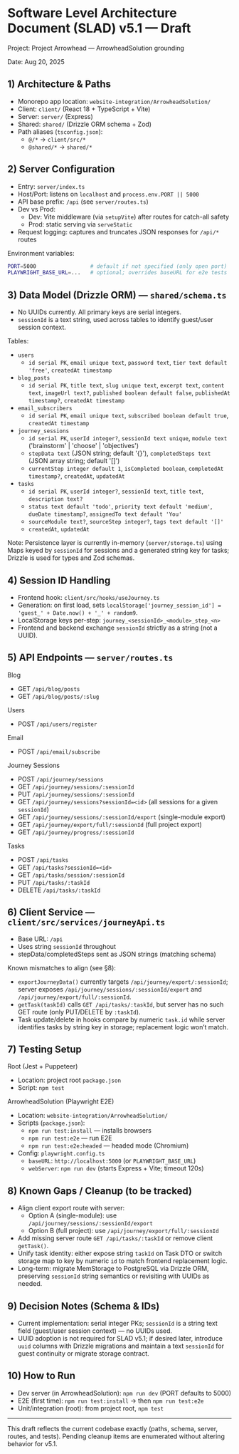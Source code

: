 # Software Level Architecture Document (SLAD) v5.1 — Draft

Project: Project Arrowhead — ArrowheadSolution grounding

Date: Aug 20, 2025


## 1) Architecture & Paths
- Monorepo app location: `website-integration/ArrowheadSolution/`
- Client: `client/` (React 18 + TypeScript + Vite)
- Server: `server/` (Express)
- Shared: `shared/` (Drizzle ORM schema + Zod)
- Path aliases (`tsconfig.json`):
  - `@/*` → `client/src/*`
  - `@shared/*` → `shared/*`


## 2) Server Configuration
- Entry: `server/index.ts`
- Host/Port: listens on `localhost` and `process.env.PORT || 5000`
- API base prefix: `/api` (see `server/routes.ts`)
- Dev vs Prod:
  - Dev: Vite middleware (via `setupVite`) after routes for catch-all safety
  - Prod: static serving via `serveStatic`
- Request logging: captures and truncates JSON responses for `/api/*` routes

Environment variables:
```bash
PORT=5000                 # default if not specified (only open port)
PLAYWRIGHT_BASE_URL=...   # optional; overrides baseURL for e2e tests
```


## 3) Data Model (Drizzle ORM) — `shared/schema.ts`
- No UUIDs currently. All primary keys are serial integers.
- `sessionId` is a text string, used across tables to identify guest/user session context.

Tables:
- `users`
  - `id serial PK`, `email unique text`, `password text`, `tier text default 'free'`, `createdAt timestamp`
- `blog_posts`
  - `id serial PK`, `title text`, `slug unique text`, `excerpt text`, `content text`, `imageUrl text?`, `published boolean default false`, `publishedAt timestamp?`, `createdAt timestamp`
- `email_subscribers`
  - `id serial PK`, `email unique text`, `subscribed boolean default true`, `createdAt timestamp`
- `journey_sessions`
  - `id serial PK`, `userId integer?`, `sessionId text unique`, `module text` ('brainstorm' | 'choose' | 'objectives')
  - `stepData text` (JSON string; default '{}'), `completedSteps text` (JSON array string; default '[]')
  - `currentStep integer default 1`, `isCompleted boolean`, `completedAt timestamp?`, `createdAt`, `updatedAt`
- `tasks`
  - `id serial PK`, `userId integer?`, `sessionId text`, `title text`, `description text?`
  - `status text default 'todo'`, `priority text default 'medium'`, `dueDate timestamp?`, `assignedTo text default 'You'`
  - `sourceModule text?`, `sourceStep integer?`, `tags text default '[]'`
  - `createdAt`, `updatedAt`

Note: Persistence layer is currently in-memory (`server/storage.ts`) using Maps keyed by `sessionId` for sessions and a generated string key for tasks; Drizzle is used for types and Zod schemas.


## 4) Session ID Handling
- Frontend hook: `client/src/hooks/useJourney.ts`
- Generation: on first load, sets `localStorage['journey_session_id'] = 'guest_' + Date.now() + '_' + random9`.
- LocalStorage keys per-step: `journey_<sessionId>_<module>_step_<n>`
- Frontend and backend exchange `sessionId` strictly as a string (not a UUID).


## 5) API Endpoints — `server/routes.ts`
Blog
- GET `/api/blog/posts`
- GET `/api/blog/posts/:slug`

Users
- POST `/api/users/register`

Email
- POST `/api/email/subscribe`

Journey Sessions
- POST `/api/journey/sessions`
- GET `/api/journey/sessions/:sessionId`
- PUT `/api/journey/sessions/:sessionId`
- GET `/api/journey/sessions?sessionId=<id>` (all sessions for a given `sessionId`)
- GET `/api/journey/sessions/:sessionId/export` (single-module export)
- GET `/api/journey/export/full/:sessionId` (full project export)
- GET `/api/journey/progress/:sessionId`

Tasks
- POST `/api/tasks`
- GET `/api/tasks?sessionId=<id>`
- GET `/api/tasks/session/:sessionId`
- PUT `/api/tasks/:taskId`
- DELETE `/api/tasks/:taskId`


## 6) Client Service — `client/src/services/journeyApi.ts`
- Base URL: `/api`
- Uses string `sessionId` throughout
- stepData/completedSteps sent as JSON strings (matching schema)

Known mismatches to align (see §8):
- `exportJourneyData()` currently targets `/api/journey/export/:sessionId`; server exposes `/api/journey/sessions/:sessionId/export` and `/api/journey/export/full/:sessionId`.
- `getTask(taskId)` calls `GET /api/tasks/:taskId`, but server has no such GET route (only PUT/DELETE by `:taskId`).
- Task update/delete in hooks compare by numeric `task.id` while server identifies tasks by string key in storage; replacement logic won’t match.


## 7) Testing Setup
Root (Jest + Puppeteer)
- Location: project root `package.json`
- Script: `npm test`

ArrowheadSolution (Playwright E2E)
- Location: `website-integration/ArrowheadSolution/`
- Scripts (`package.json`):
  - `npm run test:install` — installs browsers
  - `npm run test:e2e` — run E2E
  - `npm run test:e2e:headed` — headed mode (Chromium)
- Config: `playwright.config.ts`
  - `baseURL`: `http://localhost:5000` (or `PLAYWRIGHT_BASE_URL`)
  - `webServer`: `npm run dev` (starts Express + Vite; timeout 120s)


## 8) Known Gaps / Cleanup (to be tracked)
- Align client export route with server:
  - Option A (single-module): use `/api/journey/sessions/:sessionId/export`
  - Option B (full project): use `/api/journey/export/full/:sessionId`
- Add missing server route `GET /api/tasks/:taskId` or remove client `getTask()`.
- Unify task identity: either expose string `taskId` on Task DTO or switch storage map to key by numeric `id` to match frontend replacement logic.
- Long-term: migrate MemStorage to PostgreSQL via Drizzle ORM, preserving `sessionId` string semantics or revisiting with UUIDs as needed.


## 9) Decision Notes (Schema & IDs)
- Current implementation: serial integer PKs; `sessionId` is a string text field (guest/user session context) — no UUIDs used.
- UUID adoption is not required for SLAD v5.1; if desired later, introduce `uuid` columns with Drizzle migrations and maintain a text `sessionId` for guest continuity or migrate storage contract.


## 10) How to Run
- Dev server (in ArrowheadSolution): `npm run dev` (PORT defaults to 5000)
- E2E (first time): `npm run test:install` → then `npm run test:e2e`
- Unit/integration (root): from project root, `npm test`


---
This draft reflects the current codebase exactly (paths, schema, server, routes, and tests). Pending cleanup items are enumerated without altering behavior for v5.1.
